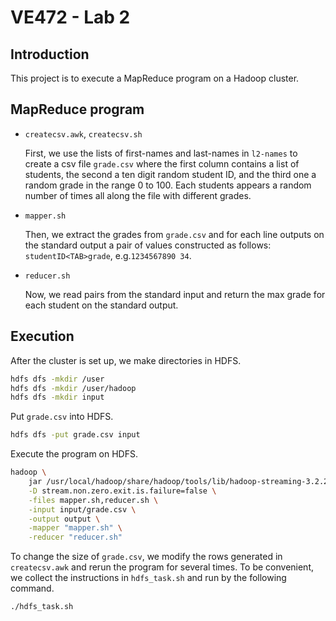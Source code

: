 # VE472 - Lab 2

## Introduction

This project is to execute a MapReduce program on a Hadoop cluster. 

## MapReduce program
*   `createcsv.awk`, `createcsv.sh`
    
    First, we use the lists of first-names and last-names in `l2-names` to create a csv file `grade.csv` where the first column contains a list of students, the second a ten digit random student ID, and the third one a random grade in the range 0 to 100. Each students appears a random number of times all along the file with different grades.

*   `mapper.sh`

    Then, we extract the grades from `grade.csv` and for each line outputs on the standard output a pair of values constructed as follows: `studentID<TAB>grade`, e.g.`1234567890 34`.

*   `reducer.sh`

    Now, we read pairs from the standard input and return the max grade for each student on the standard output.

## Execution 
After the cluster is set up, we make directories in HDFS.
``` bash
hdfs dfs -mkdir /user
hdfs dfs -mkdir /user/hadoop
hdfs dfs -mkdir input
```

Put `grade.csv` into HDFS.
``` bash
hdfs dfs -put grade.csv input
```

Execute the program on HDFS.
``` bash
hadoop \
    jar /usr/local/hadoop/share/hadoop/tools/lib/hadoop-streaming-3.2.2.jar \
    -D stream.non.zero.exit.is.failure=false \
    -files mapper.sh,reducer.sh \
    -input input/grade.csv \
    -output output \
    -mapper "mapper.sh" \
    -reducer "reducer.sh"
```

To change the size of `grade.csv`, we modify the rows generated in `createcsv.awk` and rerun the program for several times. To be convenient, we collect the instructions in `hdfs_task.sh` and run by the following command. 
``` bash
./hdfs_task.sh
```